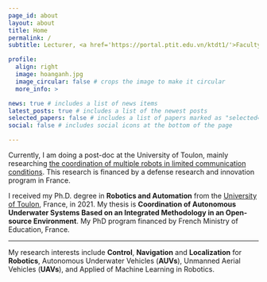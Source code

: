 ```yaml
---
page_id: about
layout: about
title: Home
permalink: /
subtitle: Lecturer, <a href='https://portal.ptit.edu.vn/ktdt1/'>Faculty of Electronics Engineering 1</a>, Post and Telecommunications Institute of Technology (PTIT)<br>Km10, Nguyen Trai road, HaDong, Hanoi, Vietnam <br>anhph [at] ptit.edu.vn 

profile:
  align: right
  image: hoanganh.jpg
  image_circular: false # crops the image to make it circular
  more_info: >

news: true # includes a list of news items
latest_posts: true # includes a list of the newest posts
selected_papers: false # includes a list of papers marked as "selected={true}"
social: false # includes social icons at the bottom of the page

---
```


Currently, I am doing a post-doc at the University of Toulon, mainly researching [the coordination of multiple robots in limited communication conditions](https://anr.fr/Project-ANR-21-ASRO-0002). This research is financed by a defense research and innovation program in France.

I received my Ph.D. degree in **Robotics and Automation** from the [University of Toulon](https://ed548.univ-tln.fr/en/home/), France, in 2021. My thesis is **Coordination of Autonomous Underwater Systems Based on an Integrated Methodology in an Open-source Environment**. My PhD program financed by French Ministry of Education, France.<br>

---

My research interests include **Control**, **Navigation** and **Localization** for **Robotics**, Autonomous Underwater Vehicles (**AUVs**), Unmanned Aerial Vehicles (**UAVs**), and Applied of Machine Learning in Robotics.
